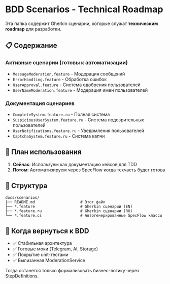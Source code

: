 # BDD Scenarios - Technical Roadmap

Эта папка содержит Gherkin сценарии, которые служат **техническим roadmap** для разработки.

## 📋 Содержание

### Активные сценарии (готовы к автоматизации)
- `MessageModeration.feature` - Модерация сообщений
- `ErrorHandling.feature` - Обработка ошибок
- `UserApproval.feature` - Система одобрения пользователей
- `UserNameModeration.feature` - Модерация имен пользователей

### Документация сценариев
- `CompleteSystem.feature.ru` - Полная система
- `SuspiciousUserSystem.feature.ru` - Система подозрительных пользователей
- `UserNotifications.feature.ru` - Уведомления пользователей
- `CaptchaSystem.feature.ru` - Система капчи

## 🎯 План использования

1. **Сейчас**: Используем как документацию кейсов для TDD
2. **Потом**: Автоматизируем через SpecFlow когда техчасть будет готова

## 📁 Структура

```
docs/scenarios/
├── README.md                    # Этот файл
├── *.feature                    # Gherkin сценарии (EN)
├── *.feature.ru                 # Gherkin сценарии (RU)
└── *.feature.cs                 # Автогенерированные SpecFlow классы
```

## 🔄 Когда вернуться к BDD

- ✅ Стабильная архитектура
- ✅ Готовые моки (Telegram, AI, Storage)
- ✅ Покрытие unit-тестами
- ✅ Вылизанная ModerationService

Тогда останется только формализовать бизнес-логику через StepDefinitions. 
